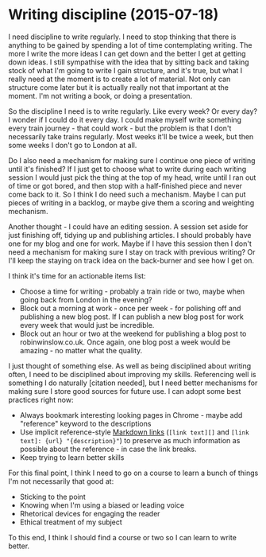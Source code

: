 Writing discipline (2015-07-18)
===

I need discipline to write regularly. I need to stop thinking that there is anything to be gained by spending a lot of time contemplating writing. The more I write the more ideas I can get down and the better I get at getting down ideas. I still sympathise with the idea that by sitting back and taking stock of what I'm going to write I gain structure, and it's true, but what I really need at the moment is to create a lot of material. Not only can structure come later but it is actually really not that important at the moment. I'm not writing a book, or doing a presentation.

So the discipline I need is to write regularly. Like every week? Or every day? I wonder if I could do it every day. I could make myself write something every train journey - that could work - but the problem is that I don't necessarily take trains regularly. Most weeks it'll be twice a week, but then some weeks I don't go to London at all.

Do I also need a mechanism for making sure I continue one piece of writing until it's finished? If I just get to choose what to write during each writing session I would just pick the thing at the top of my head, write until I ran out of time or got bored, and then stop with a half-finished piece and never come back to it. So I think I do need such a mechanism. Maybe I can put pieces of writing in a backlog, or maybe give them a scoring and weighting mechanism.

Another thought - I could have an editing session. A session set aside for just finishing off, tidying up and publishing articles. I should probably have one for my blog and one for work. Maybe if I have this session then I don't need a mechanism for making sure I stay on track with previous writing? Or I'll keep the staying on track idea on the back-burner and see how I get on.

I think it's time for an actionable items list:

- Choose a time for writing - probably a train ride or two, maybe when going back from London in the evening?
- Block out a morning at work - once per week - for polishing off and publishing a new blog post. If I can publish a new blog post for work every week that would just be incredible.
- Block out an hour or two at the weekend for publishing a blog post to robinwinslow.co.uk. Once again, one blog post a week would be amazing - no matter what the quality.

I just thought of something else. As well as being disciplined about writing often, I need to be disciplined about improving my skills. Referencing well is something I do naturally [citation needed], but I need better mechanisms for making sure I store good sources for future use. I can adopt some best practices right now:

- Always bookmark interesting looking pages in Chrome - maybe add "reference" keyword to the descriptions
- Use implicit reference-style [Markdown links][] (`[link text][]` and `[link text]: {url} "{description}"`) to preserve as much information as possible about the reference - in case the link breaks.
- Keep trying to learn better skills

For this final point, I think I need to go on a course to learn a bunch of things I'm not necessarily that good at:

- Sticking to the point
- Knowing when I'm using a biased or leading voice
- Rhetorical devices for engaging the reader
- Ethical treatment of my subject

To this end, I think I should find a course or two so I can learn to write better.

[Markdown links]: http://daringfireball.net/projects/markdown/syntax#link "Markdown syntax: Link"
